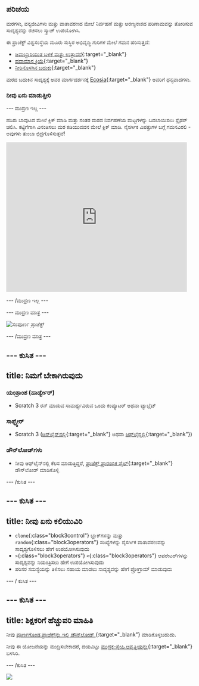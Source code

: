 ## ಪರಿಚಯ

ಮರಗಳು, ವನ್ಯಜೀವಿಗಳು ಮತ್ತು ವಾತಾವರಣದ ಮೇಲೆ ನಿರ್ವಹಣೆ ಮತ್ತು ಅರಣ್ಯನಾಶದ ಪರಿಣಾಮವನ್ನು ತೋರಿಸುವ ಸಾದೃಶ್ಯವನ್ನು ರಚಿಸಲು ಸ್ಕ್ರಾಚ್‌ ಉಪಯೋಗಿಸಿ.

ಈ ಪ್ರಾಜೆಕ್ಟ್ ವಿಶ್ವಸಂಸ್ಥೆಯ ಮೂರು ಸುಸ್ಥಿರ ಅಭಿವೃದ್ಧಿ ಗುರಿಗಳ ಮೇಲೆ ಗಮನ ಹರಿಸುತ್ತದೆ:

+ [ಜವಾಬ್ದಾರಿಯುತ ಬಳಕೆ ಮತ್ತು ಉತ್ಪಾದನೆ](https://www.undp.org/sustainable-development-goals#responsible-consumption-and-production){:target="_blank"}
+ [ಹವಾಮಾನ ಕ್ರಿಯೆ](https://www.undp.org/sustainable-development-goals#climate-action){:target="_blank"}
+ [ನೀರಿನೊಳಗಿನ ಬದುಕು](https://www.undp.org/sustainable-development-goals#below-water){:target="_blank"}

ಮರದ ಬದುಕಿನ ಸಾದೃಶ್ಯಕ್ಕೆ ಅವರ ಮಾರ್ಗದರ್ಶನಕ್ಕೆ [Ecosia](https://www.ecosia.org){:target="_blank"} ಅವರಿಗೆ ಧನ್ಯವಾದಗಳು.

### ನೀವು ಏನು ಮಾಡುತ್ತೀರಿ

--- ಮುದ್ರಣ ಇಲ್ಲ ---

ಹಸಿರು ಬಾವುಟದ ಮೇಲೆ ಕ್ಲಿಕ್‌ ಮಾಡಿ ಮತ್ತು ನಂತರ ಮರದ ನಿರ್ವಹಣೆಯ ಮಟ್ಟಗಳನ್ನು ಬದಲಾಯಿಸಲು ಸ್ಲೈಡರ್‌ ಚಲಿಸಿ. ಕಟ್ಟಿಗೆಗಾಗಿ ವಿನಂತಿಸಲು ಮರ ಕಡಿಯುವವನ ಮೇಲೆ ಕ್ಲಿಕ್‌ ಮಾಡಿ. ನೈಸರ್ಗಿಕ ವಿಪತ್ತುಗಳ ಬಗ್ಗೆ ಗಮನವಿರಲಿ - ಅವುಗಳು ತುಂಬಾ ಛಿದ್ರಗೊಳಿಸುತ್ತವೆ!

<div class="scratch-preview">
  <iframe src="https://scratch.mit.edu/projects/431800781/embed" allowtransparency="true" width="485" height="402" frameborder="0" scrolling="no" allowfullscreen></iframe>
</div>

--- /ಮುದ್ರಣ ಇಲ್ಲ ---

--- ಮುದ್ರಣ ಮಾತ್ರ ---

![ಸಂಪೂರ್ಣ ಪ್ರಾಜೆಕ್ಟ್](images/showcase_static.png)

--- /ಮುದ್ರಣ ಮಾತ್ರ ---

--- ಕುಸಿತ ---
---
title: ನಿಮಗೆ ಬೇಕಾಗಿರುವುದು
---

### ಯಂತ್ರಾಂಶ (ಹಾರ್ಡ್ವೇರ್)

+ Scratch 3 ರನ್‌ ಮಾಡುವ ಸಾಮರ್ಥ್ಯವಿರುವ ಒಂದು ಕಂಪ್ಯೂಟರ್‌ ಅಥವಾ ಟ್ಯಾಬ್ಲೆಟ್

### ಸಾಫ್ಟ್ವೇರ್

+ Scratch 3 ([ಆನ್‌ಲೈನ್‌ನಲ್ಲಿ](https://scratch.mit.edu/){:target="_blank"} ಅಥವಾ [ಆಫ್‌ಲೈನ್ನಲ್ಲಿ](https://scratch.mit.edu/download){:target="_blank"})

### ಡೌನ್‌ಲೋಡ್‌ಗಳು

+ ನೀವು ಆಫ್‌ಲೈನ್‌ನಲ್ಲಿ ಕೆಲಸ ಮಾಡುತ್ತಿದ್ದರೆ, [ಪ್ರಾಜೆಕ್ಟ್‌ ಪ್ರಾರಂಭಿಕ ಫೈಲ್](https://rpf.io/p/en/tree-life-simulator-go){:target="_blank"} ಡೌನ್‌ಲೋಡ್‌ ಮಾಡಿಕೊಳ್ಳಿ

--- /ಕುಸಿತ ---

--- ಕುಸಿತ ---
---
title: ನೀವು ಏನು ಕಲಿಯುವಿರಿ
---

+ `clone`{:class="block3control"} ಬ್ಲಾಕ್‌ಗಳನ್ನು ಮತ್ತು `random`{:class="block3operators"} ಸಂಖ್ಯೆಗಳನ್ನು ನೈಸರ್ಗಿಕ ವಾತಾವರಣವನ್ನು ಸಾದೃಶ್ಯಗೊಳಿಸಲು ಹೇಗೆ ಉಪಯೋಗಿಸುವುದು
+ `>`{:class="block3operators"} `<`{:class="block3operators"} ಆಪರೇಟರ್‌ಗಳನ್ನು ಸಾದೃಶ್ಯವನ್ನು ನಿಯಂತ್ರಿಸಲು ಹೇಗೆ ಉಪಯೋಗಿಸುವುದು
+ ಪರಿಸರ ಸಮಸ್ಯೆಯನ್ನು ತಿಳಿಸಲು ಸಹಾಯ ಮಾಡಲು ಸಾದೃಶ್ಯವನ್ನು ಹೇಗೆ ಪ್ರೋಗ್ರಾಮ್ ಮಾಡುವುದು

--- / ಕುಸಿತ ---

--- ಕುಸಿತ ---
---
title: ಶಿಕ್ಷಕರಿಗೆ ಹೆಚ್ಚುವರಿ ಮಾಹಿತಿ
---

ನೀವು [ಪೂರ್ಣಗೊಂಡ ಪ್ರಾಜೆಕ್ಟ್‌ನ್ನು ಇಲ್ಲಿ ಡೌನ್‌ಲೋಡ್‌ ](https://rpf.io/p/en/tree-life-simulator-get){:target="_blank"} ಮಾಡಿಕೊಳ್ಳಬಹುದು.

ನೀವು ಈ ಯೋಜನೆಯನ್ನು ಮುದ್ರಿಸಬೇಕಾದರೆ, ದಯವಿಟ್ಟು [ಮುದ್ರಕ-ಸ್ನೇಹಿ ಆವೃತ್ತಿಯನ್ನು](https://projects.raspberrypi.org/en/projects/tree-life-simulator/print){:target="_blank"} ಬಳಸಿರಿ.

--- /ಕುಸಿತ ---

![](http://code.org/api/hour/begin_rp_tree.png)